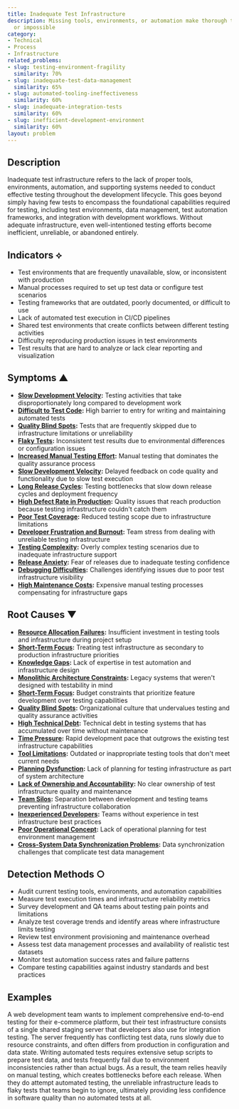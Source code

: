 ```yaml
---
title: Inadequate Test Infrastructure
description: Missing tools, environments, or automation make thorough testing slow
  or impossible
category:
- Technical
- Process
- Infrastructure
related_problems:
- slug: testing-environment-fragility
  similarity: 70%
- slug: inadequate-test-data-management
  similarity: 65%
- slug: automated-tooling-ineffectiveness
  similarity: 60%
- slug: inadequate-integration-tests
  similarity: 60%
- slug: inefficient-development-environment
  similarity: 60%
layout: problem
---
```


## Description

Inadequate test infrastructure refers to the lack of proper tools, environments, automation, and supporting systems needed to conduct effective testing throughout the development lifecycle. This goes beyond simply having few tests to encompass the foundational capabilities required for testing, including test environments, data management, test automation frameworks, and integration with development workflows. Without adequate infrastructure, even well-intentioned testing efforts become inefficient, unreliable, or abandoned entirely.

## Indicators ⟡

- Test environments that are frequently unavailable, slow, or inconsistent with production
- Manual processes required to set up test data or configure test scenarios
- Testing frameworks that are outdated, poorly documented, or difficult to use
- Lack of automated test execution in CI/CD pipelines
- Shared test environments that create conflicts between different testing activities
- Difficulty reproducing production issues in test environments
- Test results that are hard to analyze or lack clear reporting and visualization

## Symptoms ▲

- **[Slow Development Velocity](slow-development-velocity.md):** Testing activities that take disproportionately long compared to development work
- **[Difficult to Test Code](difficult-to-test-code.md):** High barrier to entry for writing and maintaining automated tests
- **[Quality Blind Spots](quality-blind-spots.md):** Tests that are frequently skipped due to infrastructure limitations or unreliability
- **[Flaky Tests](flaky-tests.md):** Inconsistent test results due to environmental differences or configuration issues
- **[Increased Manual Testing Effort](increased-manual-testing-effort.md):** Manual testing that dominates the quality assurance process
- **[Slow Development Velocity](slow-development-velocity.md):** Delayed feedback on code quality and functionality due to slow test execution
- **[Long Release Cycles](long-release-cycles.md):** Testing bottlenecks that slow down release cycles and deployment frequency
- **[High Defect Rate in Production](high-defect-rate-in-production.md):** Quality issues that reach production because testing infrastructure couldn't catch them
- **[Poor Test Coverage](poor-test-coverage.md):** Reduced testing scope due to infrastructure limitations
- **[Developer Frustration and Burnout](developer-frustration-and-burnout.md):** Team stress from dealing with unreliable testing infrastructure
- **[Testing Complexity](testing-complexity.md):** Overly complex testing scenarios due to inadequate infrastructure support
- **[Release Anxiety](release-anxiety.md):** Fear of releases due to inadequate testing confidence
- **[Debugging Difficulties](debugging-difficulties.md):** Challenges identifying issues due to poor test infrastructure visibility
- **[High Maintenance Costs](high-maintenance-costs.md):** Expensive manual testing processes compensating for infrastructure gaps

## Root Causes ▼

- **[Resource Allocation Failures](resource-allocation-failures.md):** Insufficient investment in testing tools and infrastructure during project setup
- **[Short-Term Focus](short-term-focus.md):** Treating test infrastructure as secondary to production infrastructure priorities
- **[Knowledge Gaps](knowledge-gaps.md):** Lack of expertise in test automation and infrastructure design
- **[Monolithic Architecture Constraints](monolithic-architecture-constraints.md):** Legacy systems that weren't designed with testability in mind
- **[Short-Term Focus](short-term-focus.md):** Budget constraints that prioritize feature development over testing capabilities  
- **[Quality Blind Spots](quality-blind-spots.md):** Organizational culture that undervalues testing and quality assurance activities
- **[High Technical Debt](high-technical-debt.md):** Technical debt in testing systems that has accumulated over time without maintenance
- **[Time Pressure](time-pressure.md):** Rapid development pace that outgrows the existing test infrastructure capabilities
- **[Tool Limitations](tool-limitations.md):** Outdated or inappropriate testing tools that don't meet current needs
- **[Planning Dysfunction](planning-dysfunction.md):** Lack of planning for testing infrastructure as part of system architecture
- **[Lack of Ownership and Accountability](lack-of-ownership-and-accountability.md):** No clear ownership of test infrastructure quality and maintenance
- **[Team Silos](team-silos.md):** Separation between development and testing teams preventing infrastructure collaboration
- **[Inexperienced Developers](inexperienced-developers.md):** Teams without experience in test infrastructure best practices
- **[Poor Operational Concept](poor-operational-concept.md):** Lack of operational planning for test environment management
- **[Cross-System Data Synchronization Problems](cross-system-data-synchronization-problems.md):** Data synchronization challenges that complicate test data management

## Detection Methods ○

- Audit current testing tools, environments, and automation capabilities
- Measure test execution times and infrastructure reliability metrics
- Survey development and QA teams about testing pain points and limitations
- Analyze test coverage trends and identify areas where infrastructure limits testing
- Review test environment provisioning and maintenance overhead
- Assess test data management processes and availability of realistic test datasets
- Monitor test automation success rates and failure patterns
- Compare testing capabilities against industry standards and best practices

## Examples

A web development team wants to implement comprehensive end-to-end testing for their e-commerce platform, but their test infrastructure consists of a single shared staging server that developers also use for integration testing. The server frequently has conflicting test data, runs slowly due to resource constraints, and often differs from production in configuration and data state. Writing automated tests requires extensive setup scripts to prepare test data, and tests frequently fail due to environment inconsistencies rather than actual bugs. As a result, the team relies heavily on manual testing, which creates bottlenecks before each release. When they do attempt automated testing, the unreliable infrastructure leads to flaky tests that teams begin to ignore, ultimately providing less confidence in software quality than no automated tests at all.